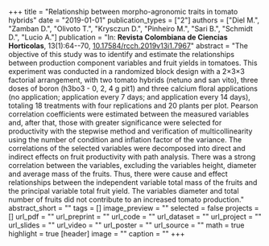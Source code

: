 +++
title = "Relationship between morpho-agronomic traits in tomato hybrids"
date = "2019-01-01"
publication_types = ["2"]
authors = ["Diel M.", "Zamban D.", "Olivoto T.", "Krysczun D.", "Pinheiro M.", "Sari B.", "Schmidt D.", "Lucio A."]
publication = "In: **Revista Colombiana de Ciencias Horticolas**, 13(1):64--70, [10.17584/rcch.2019v13i1.7967](10.17584/rcch.2019v13i1.7967)"
abstract = "The objective of this study was to identify and estimate the relationships between production component variables and fruit yields in tomatoes. This experiment was conducted in a randomized block design with a 2×3×3 factorial arrangement, with two tomato hybrids (netuno and san vito), three doses of boron (h3bo3 - 0, 2, 4 g pit1) and three calcium floral applications (no application; application every 7 days; and application every 14 days), totaling 18 treatments with four replications and 20 plants per plot. Pearson correlation coefficients were estimated between the measured variables and, after that, those with greater significance were selected for productivity with the stepwise method and verification of multicollinearity using the number of condition and inflation factor of the variance. The correlations of the selected variables were decomposed into direct and indirect effects on fruit productivity with path analysis. There was a strong correlation between the variables, excluding the variables height, diameter and average mass of the fruits. Thus, there were cause and effect relationships between the independent variable total mass of the fruits and the principal variable total fruit yield. The variables diameter and total number of fruits did not contribute to an increased tomato production."
abstract_short = ""
tags = []
image_preview = ""
selected = false
projects = []
url_pdf = ""
url_preprint = ""
url_code = ""
url_dataset = ""
url_project = ""
url_slides = ""
url_video = ""
url_poster = ""
url_source = ""
math = true
highlight = true
[header]
image = ""
caption = ""
+++
